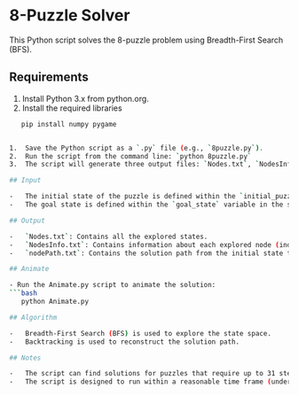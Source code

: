 
# 8-Puzzle Solver

This Python script solves the 8-puzzle problem using Breadth-First Search (BFS).

## Requirements
1. Install Python 3.x from python.org.
2. Install the required libraries
 ```bash
    pip install numpy pygame


1.  Save the Python script as a `.py` file (e.g., `8puzzle.py`).
2.  Run the script from the command line: `python 8puzzle.py`
3.  The script will generate three output files: `Nodes.txt`, `NodesInfo.txt`, and `nodePath.txt`.

## Input

-   The initial state of the puzzle is defined within the `initial_puzzle_state` variable in the script.
-   The goal state is defined within the `goal_state` variable in the script.

## Output

-   `Nodes.txt`: Contains all the explored states.
-   `NodesInfo.txt`: Contains information about each explored node (index, parent index, state).
-   `nodePath.txt`: Contains the solution path from the initial state to the goal state.

## Animate

- Run the Animate.py script to animate the solution:
 ```bash
    python Animate.py

## Algorithm

-   Breadth-First Search (BFS) is used to explore the state space.
-   Backtracking is used to reconstruct the solution path.

## Notes

-   The script can find solutions for puzzles that require up to 31 steps.
-   The script is designed to run within a reasonable time frame (under   /10 minutes).
